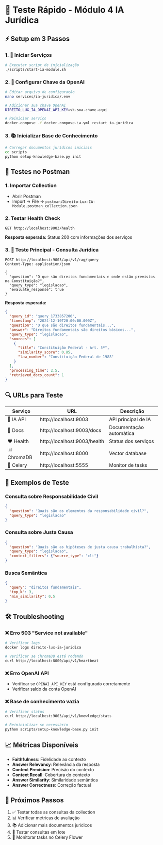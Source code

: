 # 🧠 Teste Rápido - Módulo 4 IA Jurídica

## ⚡ Setup em 3 Passos

### 1. 🚀 Iniciar Serviços
```bash
# Executar script de inicialização
./scripts/start-ia-module.sh
```

### 2. 🔑 Configurar Chave da OpenAI
```bash
# Editar arquivo de configuração
nano services/ia-juridica/.env

# Adicionar sua chave OpenAI
DIREITO_LUX_IA_OPENAI_API_KEY=sk-sua-chave-aqui

# Reiniciar serviço
docker-compose -f docker-compose.ia.yml restart ia-juridica
```

### 3. 📚 Inicializar Base de Conhecimento
```bash
# Carregar documentos jurídicos iniciais
cd scripts
python setup-knowledge-base.py init
```

## 🎯 Testes no Postman

### 1. Importar Collection
- Abrir Postman
- Import → File → `postman/Direito-Lux-IA-Module.postman_collection.json`

### 2. Testar Health Check
```
GET http://localhost:9003/health
```
**Resposta esperada:** Status 200 com informações dos serviços

### 3. 🧠 Teste Principal - Consulta Jurídica
```
POST http://localhost:9003/api/v1/rag/query
Content-Type: application/json

{
  "question": "O que são direitos fundamentais e onde estão previstos na Constituição?",
  "query_type": "legislacao",
  "evaluate_response": true
}
```

**Resposta esperada:**
```json
{
  "query_id": "query_1733857200",
  "timestamp": "2024-12-10T20:00:00.000Z",
  "question": "O que são direitos fundamentais...",
  "answer": "Direitos fundamentais são direitos básicos...",
  "query_type": "legislacao",
  "sources": [
    {
      "title": "Constituição Federal - Art. 5º",
      "similarity_score": 0.85,
      "law_number": "Constituição Federal de 1988"
    }
  ],
  "processing_time": 2.5,
  "retrieved_docs_count": 1
}
```

## 🔍 URLs para Teste

| Serviço | URL | Descrição |
|---------|-----|-----------|
| 🧠 IA API | http://localhost:9003 | API principal de IA |
| 📖 Docs | http://localhost:9003/docs | Documentação automática |
| ❤️ Health | http://localhost:9003/health | Status dos serviços |
| 📊 ChromaDB | http://localhost:8000 | Vector database |
| 🌸 Celery | http://localhost:5555 | Monitor de tasks |

## 🧪 Exemplos de Teste

### Consulta sobre Responsabilidade Civil
```json
{
  "question": "Quais são os elementos da responsabilidade civil?",
  "query_type": "legislacao"
}
```

### Consulta sobre Justa Causa
```json
{
  "question": "Quais são as hipóteses de justa causa trabalhista?",
  "query_type": "legislacao",
  "context_filters": {"source_type": "clt"}
}
```

### Busca Semântica
```json
{
  "query": "direitos fundamentais",
  "top_k": 3,
  "min_similarity": 0.5
}
```

## 🛠️ Troubleshooting

### ❌ Erro 503 "Service not available"
```bash
# Verificar logs
docker logs direito-lux-ia-juridica

# Verificar se ChromaDB está rodando
curl http://localhost:8000/api/v1/heartbeat
```

### ❌ Erro OpenAI API
- Verificar se `OPENAI_API_KEY` está configurado corretamente
- Verificar saldo da conta OpenAI

### ❌ Base de conhecimento vazia
```bash
# Verificar status
curl http://localhost:9003/api/v1/knowledge/stats

# Reinicializar se necessário
python scripts/setup-knowledge-base.py init
```

## 📈 Métricas Disponíveis

- **Faithfulness**: Fidelidade ao contexto
- **Answer Relevancy**: Relevância da resposta
- **Context Precision**: Precisão do contexto
- **Context Recall**: Cobertura do contexto
- **Answer Similarity**: Similaridade semântica
- **Answer Correctness**: Correção factual

## 🎉 Próximos Passos

1. ✅ Testar todas as consultas da collection
2. 📊 Verificar métricas de avaliação
3. 📚 Adicionar mais documentos jurídicos
4. 🔄 Testar consultas em lote
5. 🌸 Monitorar tasks no Celery Flower